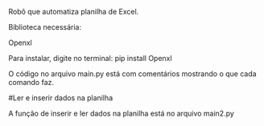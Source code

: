 Robô que automatiza planilha de Excel. 

Biblioteca necessária:

Openxl

Para instalar, digite no terminal: pip install Openxl

O código no arquivo main.py está com comentários mostrando o que cada comando faz. 

#Ler e inserir dados na planilha

A função de inserir e ler dados na planilha está no arquivo main2.py 



